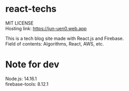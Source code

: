 # react-techs
MIT LICENSE   
Hosting link: https://jun-uen0.web.app

This is a tech blog site made with React.js and Firebase.   
Field of contents: Algorithms, React, AWS, etc.

# Note for dev
Node.js: 14.16.1   
firebase-tools: 8.12.1
